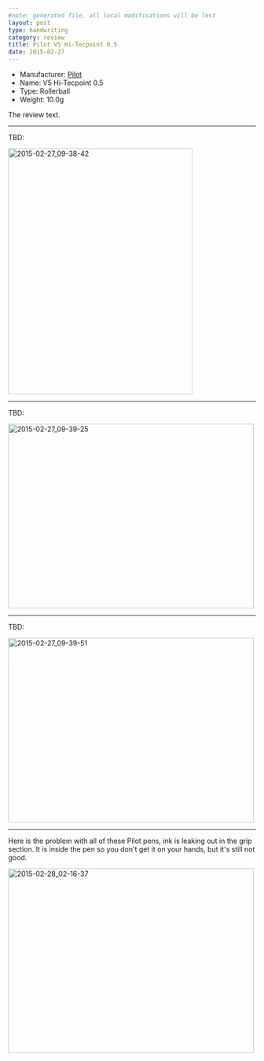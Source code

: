 ```yaml
---
#note: generated file, all local modifications will be lost
layout: post
type: handwriting
category: review
title: Pilot V5 Hi-Tecpoint 0.5
date: 2015-02-27
---
```


* Manufacturer: [Pilot](/a/b/c/pilot.html)
* Name: V5 Hi-Tecpoint 0.5
* Type: Rollerball
* Weight: 10.0g

The review text.

---
TBD:

<a href="https://www.flickr.com/photos/131463957@N06/16477962888" title="2015-02-27_09-38-42 by Silent Norwegian, on Flickr"><img src="https://farm9.staticflickr.com/8642/16477962888_b3de0991e8.jpg" width="375" height="500" alt="2015-02-27_09-38-42"></a>

---
TBD:

<a href="https://www.flickr.com/photos/131463957@N06/16479397999" title="2015-02-27_09-39-25 by Silent Norwegian, on Flickr"><img src="https://farm9.staticflickr.com/8625/16479397999_872510ab08.jpg" width="500" height="375" alt="2015-02-27_09-39-25"></a>

---
TBD:

<a href="https://www.flickr.com/photos/131463957@N06/16458238197" title="2015-02-27_09-39-51 by Silent Norwegian, on Flickr"><img src="https://farm9.staticflickr.com/8617/16458238197_a4c0e138cd.jpg" width="500" height="375" alt="2015-02-27_09-39-51"></a>

---
Here is the problem with all of these Pilot pens, ink is leaking out in
the grip section. It is inside the pen so you don't get it on your hands,
but it's still not good.

<a href="https://www.flickr.com/photos/131463957@N06/16670370142" title="2015-02-28_02-16-37 by Silent Norwegian, on Flickr"><img src="https://farm9.staticflickr.com/8633/16670370142_3075e371cb.jpg" width="500" height="375" alt="2015-02-28_02-16-37"></a>

